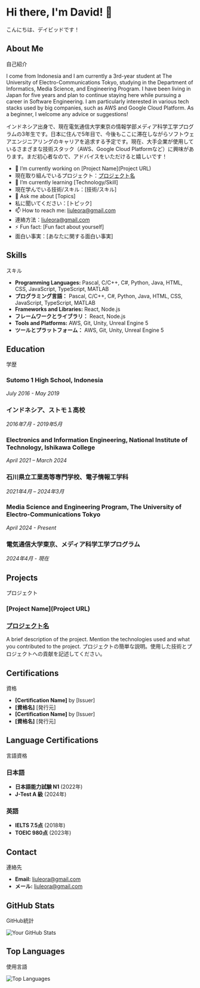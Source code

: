 # Hi there, I'm David! 👋
こんにちは、デイビッドです！

## About Me
自己紹介

I come from Indonesia and I am currently a 3rd-year student at The University of Electro-Communications Tokyo, studying in the Department of Informatics, Media Science, and Engineering Program. I have been living in Japan for five years and plan to continue staying here while pursuing a career in Software Engineering. I am particularly interested in various tech stacks used by big companies, such as AWS and Google Cloud Platform. As a beginner, I welcome any advice or suggestions!

インドネシア出身で、現在電気通信大学東京の情報学部メディア科学工学プログラムの3年生です。日本に住んで5年目で、今後もここに滞在しながらソフトウェアエンジニアリングのキャリアを追求する予定です。現在、大手企業が使用しているさまざまな技術スタック（AWS、Google Cloud Platformなど）に興味があります。まだ初心者なので、アドバイスをいただけると嬉しいです！

- 🔭 I’m currently working on [Project Name](Project URL)
- 現在取り組んでいるプロジェクト：[プロジェクト名](プロジェクトURL)
- 🌱 I’m currently learning [Technology/Skill]
- 現在学んでいる技術/スキル：[技術/スキル]
- 💬 Ask me about [Topics]
- 私に聞いてください：[トピック]
- 📫 How to reach me: liuleora@gmail.com
- 連絡方法：liuleora@gmail.com
- ⚡ Fun fact: [Fun fact about yourself]
- 面白い事実：[あなたに関する面白い事実]

## Skills
スキル

- **Programming Languages:** Pascal, C/C++, C#, Python, Java, HTML, CSS, JavaScript, TypeScript, MATLAB
- **プログラミング言語：** Pascal, C/C++, C#, Python, Java, HTML, CSS, JavaScript, TypeScript, MATLAB
- **Frameworks and Libraries:** React, Node.js
- **フレームワークとライブラリ：** React, Node.js
- **Tools and Platforms:** AWS, Git, Unity, Unreal Engine 5
- **ツールとプラットフォーム：** AWS, Git, Unity, Unreal Engine 5

## Education
学歴

### Sutomo 1 High School, Indonesia
*July 2016 - May 2019*
### インドネシア、ストモ１高校
*2016年7月 - 2019年5月*

### Electronics and Information Engineering, National Institute of Technology, Ishikawa College
*April 2021 – March 2024*
### 石川県立工業高等専門学校、電子情報工学科
*2021年4月 – 2024年3月*

### Media Science and Engineering Program, The University of Electro-Communications Tokyo
*April 2024 - Present*
### 電気通信大学東京、メディア科学工学プログラム
*2024年4月 - 現在*

## Projects
プロジェクト

### [Project Name](Project URL)
### [プロジェクト名](プロジェクトURL)
A brief description of the project. Mention the technologies used and what you contributed to the project.
プロジェクトの簡単な説明。使用した技術とプロジェクトへの貢献を記述してください。

## Certifications
資格

- **[Certification Name]** by [Issuer]
- **[資格名]** [発行元]
- **[Certification Name]** by [Issuer]
- **[資格名]** [発行元]

## Language Certifications
言語資格

### 日本語
- **日本語能力試験 N1** (2022年)
- **J-Test A 級** (2024年)

### 英語
- **IELTS 7.5点** (2018年)
- **TOEIC 980点** (2023年)

## Contact
連絡先

- **Email:** liuleora@gmail.com
- **メール:** liuleora@gmail.com

## GitHub Stats
GitHub統計

![Your GitHub Stats](https://github-readme-stats.vercel.app/api?username=davidleora&show_icons=true&theme=radical)

## Top Languages
使用言語

![Top Languages](https://github-readme-stats.vercel.app/api/top-langs/?username=davidleora&layout=compact&theme=radical)
